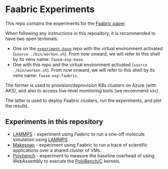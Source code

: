 # Faabric Experiments

This repo contains the experiments for the [Faabric paper](
https://arxiv.org/abs/2302.11358).

When following any instructions in this repository, it is recommended to
have two open terminals:
* One on the [`experiment-base`](https://github.com/faasm/experiment-base) repo
  with the virtual environment activated (`source ./bin/workon.sh`). From now
  onward, we will refer to this shell by its venv name: `faasm-exp-base`.
* One with this repo and the virtual environment activated
  (`source ./bin/workon.sh`). From now onward, we will refer to this shell by
  its venv name: `faasm-exp-faabric`.

The former is used to provision/deprovision K8s clusters on Azure (with AKS),
and also to access low-level monitoring tools (we recommend `k9s`).

The latter is used to deploy Faabric clusters, run the experiments, and plot
the results.

## Experiments in this repository

* [LAMMPS](./tasks/lammps/README.md) - experiment using Faabric to run a one-off molecule simulation using [LAMMPS](https://www.lammps.org)
* [Makespan](./tasks/makespan/README.md) - experiment using Faabric to run a trace of scientific applications over a shared cluster of VMs.
* [Polybench](./tasks/polybench/README.md) - experiment to measure the baseline overhead of using WebAssembly to execute the [PolyBench/C](https://web.cse.ohio-state.edu/~pouchet.2/software/polybench/) kernels.
